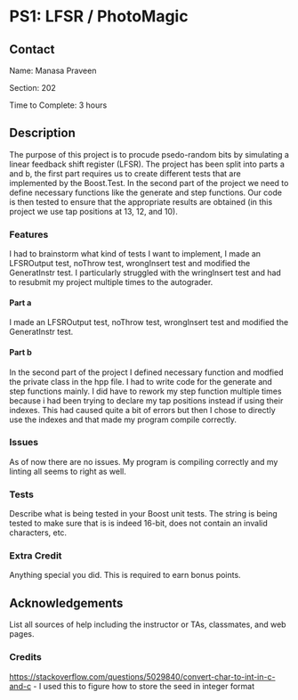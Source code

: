 # PS1: LFSR / PhotoMagic

## Contact
Name: Manasa Praveen

Section: 202

Time to Complete: 3 hours


## Description
The purpose of this project is to procude psedo-random bits by simulating a linear feedback shift register (LFSR). The project has been split into parts a and b, the first part requires us to create different tests that are implemented by the Boost.Test. In the second part of the project we need to define necessary functions like the generate and step functions. Our code is then tested to ensure that the appropriate results are obtained (in this project we use tap positions at 13, 12, and 10).

### Features
I had to brainstorm what kind of tests I want to implement, I made an LFSROutput test, noThrow test, wrongInsert test and modified the GeneratInstr test. I particularly struggled with the wringInsert test and had to resubmit my project multiple times to the autograder.

#### Part a
I made an LFSROutput test, noThrow test, wrongInsert test and modified the GeneratInstr test.

#### Part b
In the second part of the project I defined necessary function and modfied the private class in the hpp file. I had to write code for the generate and step functions mainly. I did have to rework my step function multiple times because i had been trying to declare my tap positions instead if using their indexes. This had caused quite a bit of errors but then I chose to directly use the indexes and that made my program compile correctly.

### Issues
As of now there are no issues. My program is compiling correctly and my linting all seems to right as well. 

### Tests
Describe what is being tested in your Boost unit tests.
The string is being tested to make sure that is is indeed 16-bit, does not contain an invalid characters, etc.

### Extra Credit
Anything special you did. This is required to earn bonus points.

## Acknowledgements
List all sources of help including the instructor or TAs, classmates, and web pages.

### Credits
https://stackoverflow.com/questions/5029840/convert-char-to-int-in-c-and-c  - I used this to figure how to store the seed in integer format
